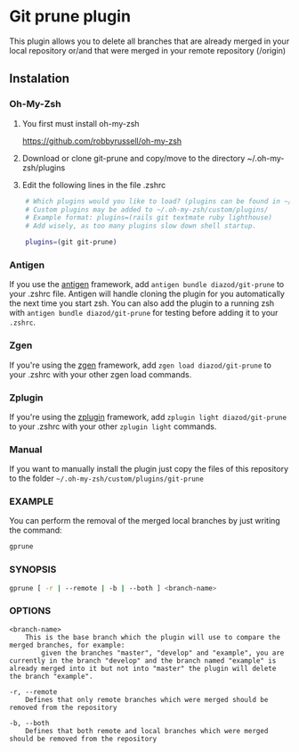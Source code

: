 # Git prune plugin

This plugin allows you to delete all branches that are already merged in your local repository or/and that were merged in your remote repository (/origin)

## Instalation

### Oh-My-Zsh

1. You first must install oh-my-zsh

   https://github.com/robbyrussell/oh-my-zsh

2. Download or clone git-prune and copy/move to the directory ~/.oh-my-zsh/plugins

3. Edit the following lines in the file .zshrc

```bash
	# Which plugins would you like to load? (plugins can be found in ~/.oh-my-zsh/plugins/*)
	# Custom plugins may be added to ~/.oh-my-zsh/custom/plugins/
	# Example format: plugins=(rails git textmate ruby lighthouse)
	# Add wisely, as too many plugins slow down shell startup.

	plugins=(git git-prune)
```

### Antigen

If you use the [antigen](https://github.com/zsh-users/antigen) framework, add `antigen bundle diazod/git-prune` to your .zshrc file. Antigen will handle cloning the plugin for you automatically the next time you start zsh. You can also add the plugin to a running zsh with `antigen bundle diazod/git-prune` for testing before adding it to your `.zshrc`.

### Zgen

If you're using the [zgen](https://github.com/tarjoilija/zgen) framework, add `zgen load diazod/git-prune` to your .zshrc with your other zgen load commands.

### Zplugin

If you're using the [zplugin](https://github.com/zdharma/zplugin) framework, add `zplugin light diazod/git-prune` to your .zshrc with your other `zplugin light` commands.

### Manual

If you want to manually install the plugin just copy the files of this repository to the folder `~/.oh-my-zsh/custom/plugins/git-prune`

### EXAMPLE

You can perform the removal of the merged local branches by just writing the command:

```bash
gprune
```

### SYNOPSIS

```bash
gprune [ -r | --remote | -b | --both ] <branch-name>
```

### OPTIONS

```
<branch-name>
	This is the base branch which the plugin will use to compare the merged branches, for example:
	    given the branches "master", "develop" and "example", you are currently in the branch "develop" and the branch named "example" is already merged into it but not into "master" the plugin will delete the branch "example".

-r, --remote
	Defines that only remote branches which were merged should be removed from the repository

-b, --both
	Defines that both remote and local branches which were merged should be removed from the repository
```
